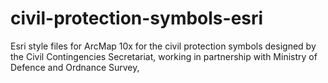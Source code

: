 # civil-protection-symbols-esri
Esri style files for ArcMap 10x for the civil protection symbols designed by the Civil Contingencies Secretariat, working in partnership with Ministry of Defence and Ordnance Survey, 
